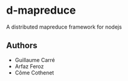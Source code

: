 # d-mapreduce
A distributed mapreduce framework for nodejs

## Authors
- Guillaume Carré
- Arfaz Feroz
- Côme Cothenet
